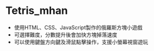 # Tetris_mhan

- 使用HTML、CSS、JavaScript製作的俄羅斯方塊小遊戲
- 可選擇難度，分數提升後會加快方塊掉落速度
- 可以使用鍵盤方向鍵及滑鼠點擊操作，支援小螢幕視窗遊玩
